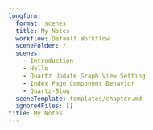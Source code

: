 ```yaml
---
longform:
  format: scenes
  title: My Notes
  workflow: Default Workflow
  sceneFolder: /
  scenes:
    - Introduction
    - Hello
    - Quartz Update Graph View Setting
    - Index Page Component Behavior
    - Quartz-Blog
  sceneTemplate: templates/chapter.md
  ignoredFiles: []
title: My Notes
---
```

